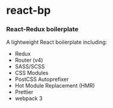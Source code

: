 # react-bp
### React-Redux boilerplate

A lightweight React boilerplate including:
- Redux
- Router (v4)
- SASS/SCSS
- CSS Modules
- PostCSS Autoprefixer
- Hot Module Replacement (HMR)
- Prettier
- webpack 3
